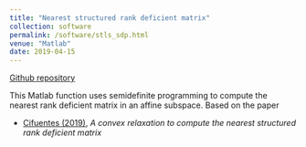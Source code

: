 ```yaml
---
title: "Nearest structured rank deficient matrix"
collection: software
permalink: /software/stls_sdp.html
venue: "Matlab"
date: 2019-04-15
---
```


[Github repository](https://github.com/diegcif/stls_sdp)

This Matlab function uses semidefinite programming to compute the nearest rank deficient matrix in an affine subspace.
Based on the paper

* [Cifuentes (2019)](../publications/2019-RankDeficient.html), *A convex relaxation to compute the nearest structured rank deficient matrix*
